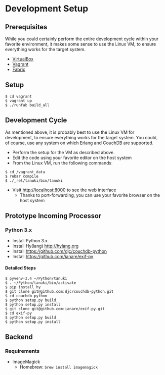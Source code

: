 # Development Setup

## Prerequisites

While you could certainly perform the entire development cycle within your favorite environment, it makes some sense to use the Linux VM, to ensure everything works for the target system.

* [VirtualBox](https://www.virtualbox.org)
* [Vagrant](http://www.vagrantup.com)
* [Fabric](http://www.fabfile.org)

## Setup

```
$ cd vagrant
$ vagrant up
$ ./runfab build_all
```

## Development Cycle

As mentioned above, it is probably best to use the Linux VM for development, to ensure everything works for the target system. You could, of course, use any system on which Erlang and CouchDB are supported.

* Perform the setup for the VM as described above.
* Edit the code using your favorite editor on the host system
* From the Linux VM, run the following commands:
```
$ cd /vagrant_data
$ rebar compile
$ ./_rel/tanuki/bin/tanuki
```
* Visit [http://localhost:8000](http://localhost:8000) to see the web interface
    * Thanks to port-forwarding, you can use your favorite browser on the host system

## Prototype Incoming Processor

### Python 3.x

* Install Python 3.x.
* Install Hy(lang) http://hylang.org
* Install https://github.com/djc/couchdb-python
* Install https://github.com/ianare/exif-py

#### Detailed Steps

```
$ pyvenv-3.4 ~/Python/tanuki
$ . ~/Python/tanuki/bin/activate
$ pip install hy
$ git clone git@github.com:djc/couchdb-python.git
$ cd couchdb-python
$ python setup.py build
$ python setup.py install
$ git clone git@github.com:ianare/exif-py.git
$ cd exif-py
$ python setup.py build
$ python setup.py install
```

## Backend

### Requirements

* ImageMagick
    * Homebrew: `brew install imagemagick`
